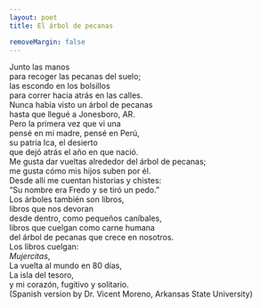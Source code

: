```yaml
---
layout: poet
title: El árbol de pecanas

removeMargin: false
---
```


<p>Junto  las manos<br />
para  recoger las pecanas del suelo;<br />
las  escondo en los bolsillos<br />
para  correr hacia atrás en las calles.<br />
Nunca  había visto un árbol de pecanas<br />
hasta  que llegué a Jonesboro, AR.<br />
Pero  la primera vez que vi una<br />
pensé  en mi madre, pensé en Perú,<br />
su  patria Ica, el desierto<br />
que  dejó atrás el año en que nació.<br />
Me  gusta dar vueltas alrededor del árbol de pecanas;<br />
me  gusta cómo mis hijos suben por él.<br />
Desde  allí me cuentan historias y chistes:<br />
&ldquo;Su  nombre era Fredo y se tiró un pedo.&rdquo; <br />
Los  árboles también son libros,<br />
libros  que nos devoran<br />
desde  dentro, como pequeños caníbales,<br />
libros  que cuelgan como carne humana<br />
del  árbol de pecanas que crece en nosotros.<br />
Los  libros cuelgan:<br />
<em>Mujercitas</em>,<br />
La  vuelta al mundo en 80 días,<br />
La  isla del tesoro,<br />
y  mi corazón, fugitivo y solitario.<br />
(Spanish  version by Dr. Vicent Moreno, Arkansas State University)</p>
